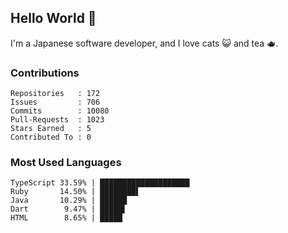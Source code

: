 ## Hello World 👋

I'm a Japanese software developer, and I love cats 😺 and tea 🫖.

### Contributions

    Repositories   : 172
    Issues         : 706
    Commits        : 10080
    Pull-Requests  : 1023
    Stars Earned   : 5
    Contributed To : 0

### Most Used Languages

    TypeScript 33.59% | ████████████████████
    Ruby       14.50% | ████████▌
    Java       10.29% | ██████
    Dart        9.47% | █████▌
    HTML        8.65% | █████
